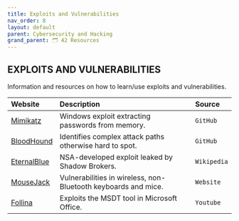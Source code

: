 ```yaml
---
title: Exploits and Vulnerabilities
nav_order: 8
layout: default
parent: Cybersecurity and Hacking
grand_parent: 🗂️ 42 Resources
---
```


## **EXPLOITS AND VULNERABILITIES**

Information and resources on how to learn/use exploits and vulnerabilities.

| Website | Description | Source |
| :------ | :---------- | :----- |
| [Mimikatz](https://github.com/ParrotSec/mimikatz) | Windows exploit extracting passwords from memory. | `GitHub` |
| [BloodHound](https://github.com/BloodHoundAD/BloodHound) | Identifies complex attack paths otherwise hard to spot. | `GitHub` |
| [EternalBlue](https://pt.wikipedia.org/wiki/EternalBlue) | NSA-developed exploit leaked by Shadow Brokers. | `Wikipedia` |
| [MouseJack](https://www.mousejack.com/mousejack) | Vulnerabilities in wireless, non-Bluetooth keyboards and mice. | `Website` |
| [Follina](https://www.youtube.com/watch?v=3ytqP1QvhUc) | Exploits the MSDT tool in Microsoft Office. | `Youtube` |